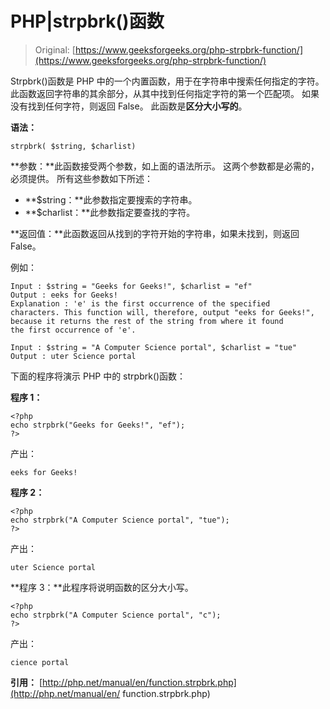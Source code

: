 # PHP|strpbrk()函数

> Original: [https://www.geeksforgeeks.org/php-strpbrk-function/](https://www.geeksforgeeks.org/php-strpbrk-function/)

Strpbrk()函数是 PHP 中的一个内置函数，用于在字符串中搜索任何指定的字符。 此函数返回字符串的其余部分，从其中找到任何指定字符的第一个匹配项。 如果没有找到任何字符，则返回 False。 此函数是**区分大小写的**。

**语法：**

```
strpbrk( $string, $charlist)
```

**参数：**此函数接受两个参数，如上面的语法所示。 这两个参数都是必需的，必须提供。 所有这些参数如下所述：

*   **$string：**此参数指定要搜索的字符串。
*   **$charlist：**此参数指定要查找的字符。

**返回值：**此函数返回从找到的字符开始的字符串，如果未找到，则返回 False。

例如：

```
Input : $string = "Geeks for Geeks!", $charlist = "ef"
Output : eeks for Geeks!
Explanation : 'e' is the first occurrence of the specified 
characters. This function will, therefore, output "eeks for Geeks!", 
because it returns the rest of the string from where it found
the first occurrence of 'e'.

Input : $string = "A Computer Science portal", $charlist = "tue"
Output : uter Science portal

```

下面的程序将演示 PHP 中的 strpbrk()函数：

**程序 1：**

```
<?php
echo strpbrk("Geeks for Geeks!", "ef"); 
?>
```

产出：

```
eeks for Geeks!
```

**程序 2：**

```
<?php
echo strpbrk("A Computer Science portal", "tue"); 
?>
```

产出：

```
uter Science portal
```

**程序 3：**此程序将说明函数的区分大小写。

```
<?php
echo strpbrk("A Computer Science portal", "c"); 
?>
```

产出：

```
cience portal
```

**引用：**
[http://php.net/manual/en/function.strpbrk.php](http://php.net/manual/en/
function.strpbrk.php)
